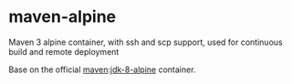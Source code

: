# maven-alpine
Maven 3 alpine container, with ssh and scp support, used for continuous build and remote deployment

Base on the official 
[maven](https://hub.docker.com/_/maven):[jdk-8-alpine](https://github.com/carlossg/docker-maven/tree/master/jdk-8-alpine) container.
